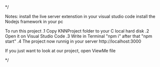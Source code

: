 */

Notes:
install the live server extenstion in your visual studio code 
install the Nodejs framework in your pc


To run this project
.1 Copy KNNProject folder to your C local hard disk
.2 Open it on Visual Studio Code
.3 Write in Terminal "npm i" after that "npm start" 
.4 The project now runnig in your server http://localhost:3000


If you just want to look at our project, open ViewMe file

*/
